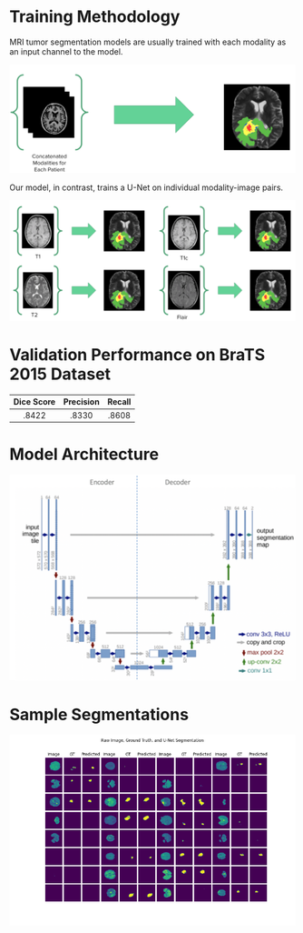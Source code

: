 # Training Methodology 
MRI tumor segmentation models are usually trained with each modality as an input channel to the model. 

![modalities](https://raw.githubusercontent.com/joekrinke15/Brain-Tumor-Segmentation-Using-Single-MRI-Modalities/master/ReadMeImages/concat.PNG)

Our model, in contrast, trains a U-Net on individual modality-image pairs. 

![novelinput](https://raw.githubusercontent.com/joekrinke15/Brain-Tumor-Segmentation-Using-Single-MRI-Modalities/master/ReadMeImages/individual.PNG)

# Validation Performance on BraTS 2015 Dataset
| Dice Score | Precision | Recall |
|:----------:|:---------:|:------:|
|    .8422   |   .8330   |  .8608 |

# Model Architecture
![unet](https://raw.githubusercontent.com/joekrinke15/Brain-Tumor-Segmentation-Using-Single-MRI-Modalities/master/ReadMeImages/unet.png)


# Sample Segmentations 

![segmentations](https://raw.githubusercontent.com/joekrinke15/Brain-Tumor-Segmentation-Using-Single-MRI-Modalities/master/ReadMeImages/samplesegmentation.png)
